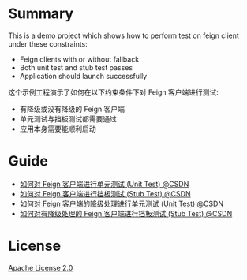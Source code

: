# Summary

This is a demo project which shows how to perform test on feign client under these constraints:
+ Feign clients with or without fallback
+ Both unit test and stub test passes
+ Application should launch successfully

这个示例工程演示了如何在以下约束条件下对 Feign 客户端进行测试:
+ 有降级或没有降级的 Feign 客户端
+ 单元测试与挡板测试都需要通过
+ 应用本身需要能顺利启动

# Guide

+ [如何对 Feign 客户端进行单元测试 (Unit Test) @CSDN](https://blog.csdn.net/XieEDeHeiShou/article/details/108292811)
+ [如何对 Feign 客户端进行挡板测试 (Stub Test) @CSDN](https://blog.csdn.net/XieEDeHeiShou/article/details/108293115)
+ [如何对 Feign 客户端的降级处理进行单元测试 (Unit Test) @CSDN](https://blog.csdn.net/XieEDeHeiShou/article/details/108294889)
+ [如何对有降级处理的 Feign 客户端进行挡板测试 (Stub Test) @CSDN](https://blog.csdn.net/XieEDeHeiShou/article/details/108295104)

# License

[Apache License 2.0](./LICENSE)
